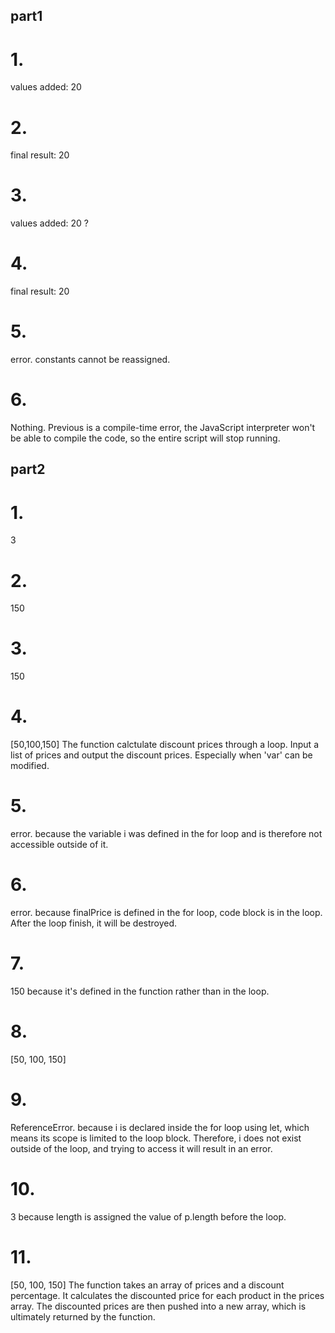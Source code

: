 ## part1


# 1.
values added: 20

# 2.
final result: 20

# 3.
values added: 20 ?

# 4.
final result: 20

# 5.
error. constants cannot be reassigned.

# 6.
Nothing. Previous is a compile-time error, the JavaScript interpreter won't be able to compile the code, so the entire script will stop running.


## part2

# 1. 
3

# 2.
150

# 3.
150

# 4.
[50,100,150]
The function calctulate discount prices through a loop. Input a list of prices and output the discount prices. Especially when 'var' can be modified.

# 5.
error. because the variable i was defined in the for loop and is therefore not accessible outside of it. 

# 6.
error. because finalPrice is defined in the for loop, code block is in the loop. After the loop finish, it will be destroyed.

# 7.
150
because it's defined in the function rather than in the loop.

# 8.
[50, 100, 150]

# 9.
ReferenceError. because i is declared inside the for loop using let, which means its scope is limited to the loop block. Therefore, i does not exist outside of the loop, and trying to access it will result in an error.

# 10.
3
because length is assigned the value of p.length before the loop.

# 11.
[50, 100, 150]
The function takes an array of prices and a discount percentage. It calculates the discounted price for each product in the prices array. The discounted prices are then pushed into a new array, which is ultimately returned by the function.


